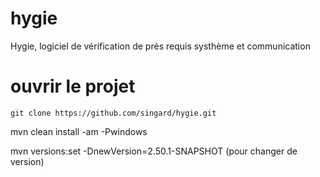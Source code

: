 # hygie
Hygie, logiciel de vérification de près requis systhème et communication

# ouvrir le projet

```
git clone https://github.com/singard/hygie.git
```
mvn clean install -am -Pwindows

mvn versions:set -DnewVersion=2.50.1-SNAPSHOT (pour changer de version)
